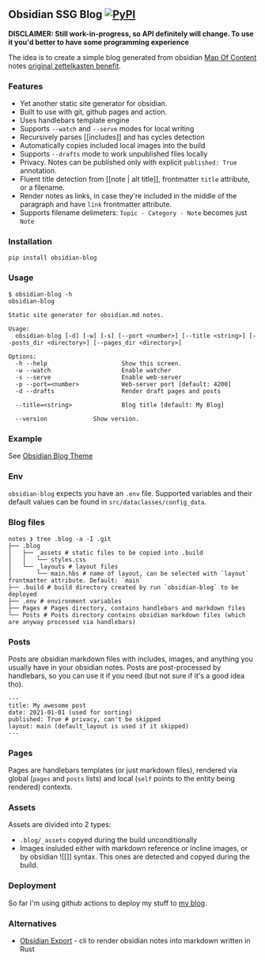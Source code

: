 ## Obsidian SSG Blog [![PyPI](https://img.shields.io/pypi/v/obsidian-blog)](https://pypi.org/project/obsidian-blog "PyPI")

**DISCLAIMER: Still work-in-progress, so API definitely will change. To use it you'd better to have some programming experience**

The idea is to create a simple blog generated from obsidian [Map Of Content][moc]
notes [original zettelkasten benefit][zettelkasten].

### Features

- Yet another static site generator for obsidian.
- Built to use with git, github pages and action.
- Uses handlebars template engine
- Supports `--watch` and `--serve` modes for local writing
- Recursively parses [[includes]] and has cycles detection
- Automatically copies included local images into the build
- Supports `--drafts` mode to work unpublished files locally
- Privacy. Notes can be published only with explicit `published: True` annotation.
- Fluent title detection from [[note | alt title]], frontmatter `title` attribute, or a filename.
- Render notes as links, in case they're included in the middle of the paragraph and have `link` frontmatter attribute.
- Supports filename delimeters: `Topic - Category - Note` becomes just `Note`

### Installation

```
pip install obsidian-blog
```

### Usage

```
$ obsidian-blog -h
obsidian-blog

Static site generator for obsidian.md notes.

Usage:
  obsidian-blog [-d] [-w] [-s] [--port <number>] [--title <string>] [--posts_dir <directory>] [--pages_dir <directory>]

Options:
  -h --help                     Show this screen.
  -w --watch                    Enable watcher
  -s --serve                    Enable web-server
  -p --port=<number>            Web-server port [default: 4200]
  -d --drafts                   Render draft pages and posts

  --title=<string>              Blog title [default: My Blog]

  --version             Show version.
```

### Example

See [Obsidian Blog Theme][obsidian-blog-theme]

### Env

`obsidian-blog` expects you have an `.env` file. Supported variables and their default values can be found
in `src/dataclasses/config_data`.

### Blog files

```
notes ❯ tree .blog -a -I .git
├── .blog
│   ├── _assets # static files to be copied into .build
│   │   └── styles.css
│   └── _layouts # layout files
│       └── main.hbs # name of layout, can be selected with `layout` frontmatter attribute. Default: `main`
├── .build # build directory created by run `obsidian-blog` to be deployed
├── .env # environment variables
├── Pages # Pages directory, contains handlebars and markdown files
└── Posts # Posts directory contains obsidian markdown files (which are anyway processed via handlebars)
```

### Posts

Posts are obsidian markdown files with includes, images, and anything you usually have in your obsidian notes.
Posts are post-processed by handlebars, so you can use it if you need (but not sure if it's a good idea tho).

```
---
title: My awesome post
date: 2021-01-01 (used for sorting)
published: True # privacy, can't be skipped
layout: main (default_layout is used if it skipped)
---
```

### Pages

Pages are handlebars templates (or just markdown files), rendered via global (`pages` and `posts` lists) and local (`self` points
to the entity being rendered) contexts.

### Assets

Assets are divided into 2 types:
- `.blog/_assets` copyed during the build unconditionally
- Images insluded either with markdown reference or incline images, or by obsidian ![[<file>]] syntax. This ones are detected and copyed during the build.

### Deployment

So far I'm using github actions to deploy my stuff to [my blog][my-blog].

### Alternatives

- [Obsidian Export][obsidian-export] - cli to render obsidian notes into markdown written in Rust

[moc]: https://www.youtube.com/watch?v=7GqQKCT0PZ4
[zettelkasten]: https://en.wikipedia.org/wiki/Niklas_Luhmann#Note-taking_system_(Zettelkasten)
[my-blog]: https://anto.sh
[obsidian-blog-theme]: https://github.com/A/obsidian-blog-theme/
[obsidian-export]: https://crates.io/crates/obsidian-export
